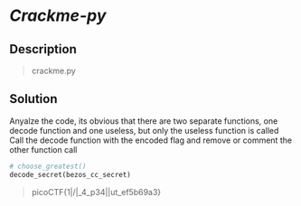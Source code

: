# **_Crackme-py_**
## Description
> crackme.py

## Solution
Anyalze the code, its obvious that there are two separate functions, one decode function and one useless, but only the useless function is called
Call the decode function with the encoded flag and remove or comment the other function call
```py
# choose_greatest()
decode_secret(bezos_cc_secret)
```
> picoCTF{1|\/|_4_p34|\|ut_ef5b69a3}